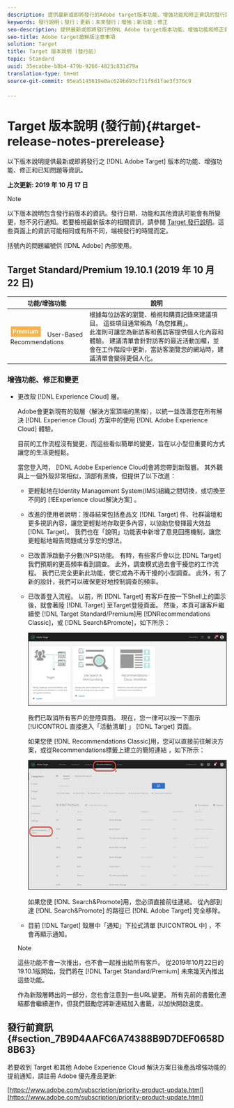 ```yaml
---
description: 提供最新或即將發行的Adobe target版本功能、增強功能和修正資訊的發行說明。
keywords: 發行說明；發行；更新；未來發行；增強；新功能；修正
seo-description: 提供最新或即將發行的DNL Adobe target版本功能、增強功能和修正資訊的發行說明。
seo-title: Adobe target搶鮮版注意事項
solution: Target
title: Target 版本說明 (發行前)
topic: Standard
uuid: 35ecabbe-b8b4-479b-9266-4823c831d79a
translation-type: tm+mt
source-git-commit: 05ea5145619e0ac629bd93cf11f9d1fae3f376c9

---
```



# Target 版本說明 (發行前){#target-release-notes-prerelease}

以下版本說明提供最新或即將發行之 [!DNL Adobe Target] 版本的功能、增強功能、修正和已知問題等資訊。

**上次更新: 2019 年 10 月 17 日**

>[!NOTE]
>
>以下版本說明包含發行前版本的資訊。發行日期、功能和其他資訊可能會有所變更，恕不另行通知。若要檢視最新版本的相關資訊，請參閱 [Target 發行說明](release-notes.md)。這些頁面上的資訊可能相同或有所不同，端視發行的時間而定。
>
>括號內的問題編號供 [!DNL Adobe] 內部使用。

## Target Standard/Premium 19.10.1 (2019 年 10 月 22 日)

| 功能/增強功能 | 說明 |
| --- | --- |
| ![Premium badge](/help/assets/premium.png) User-Based Recommendations | 根據每位訪客的瀏覽、檢視和購買記錄來建議項目。 這些項目通常稱為「為您推薦」。<br>此准則可讓您為新訪客和舊訪客提供個人化內容和體驗。 建議清單會針對訪客的最近活動加權，並會在工作階段中更新，當訪客瀏覽您的網站時，建議清單會變得更個人化。 |

### 增強功能、修正和變更

* 更改殼 [!DNL Experience Cloud] 層。

   Adobe會更新現有的殼層（解決方案頂端的黑條），以統一並改善您在所有解決 [!DNL Experience Cloud] 方案中的使用 [!DNL Adobe Experience Cloud] 體驗。

   目前的工作流程沒有變更，而這些看似簡單的變更，旨在以小型但重要的方式讓您的生活更輕鬆。

   當您登入時， [!DNL Adobe Experience Cloud]會將您帶到新殼層。 其外觀與上一個外殼非常相似，頂部有黑條，但提供了以下改進：

   * 更輕鬆地在Identity Management System(IMS)組織之間切換，或切換至不同的 [!EExperience cloud解決方案] 。
   * 改進的使用者說明：搜尋結果包括產品文 [!DNL Target] 件、社群論壇和更多視訊內容，讓您更輕鬆地存取更多內容，以協助您發揮最大效益 [!DNL Target]。 我們也在「說明」功能表中新增了意見回應機制，讓您更輕鬆地報告問題或分享您的想法。
   * 已改善淨啟動子分數(NPS)功能。 有時，有些客戶會以比 [!DNL Target] 我們預期的更高頻率看到調查。 此外，調查模式過去會干擾您的工作流程。 我們已完全更新此功能，使它成為不再干擾的小型調查。 此外，有了新的設計，我們可以確保更好地控制調查的頻率。
   * 已改善登入流程。 以前，所 [!DNL Target] 有客戶在按一下Shell上的圖示後，就會著陸 [!DNL Target] 至Target登陸頁面。 然後，本頁可讓客戶繼續使 [!DNL Target Standard/Premium]用 [!DNRecommendations Classic]，或 [!DNL Search&Promote]，如下所示：

      ![登陸頁面](/help/r-release-notes/assets/landing.png)

      我們已取消所有客戶的登陸頁面。 現在，您一律可以按一下圖示 [!UICONTROL 直接進入「活動清單] 」 [!DNL Target] 頁面。

      如果您使 [!DNL Recommendations Classic]用，您可以直接前往解決方案，或從Recommendations標籤上建立的簡短連結  ，如下所示：

      ![Recs Classic深層連結](/help/r-release-notes/assets/recs-classic.png)

      如果您使 [!DNL Search&Promote]用，您必須直接前往連結。 從內部到達 [!DNL Search&Promote] 的路徑已 [!DNL Adobe Target] 完全移除。
   * 目前 [!DNL Target] 殼層中「通知」下拉式清單 [!UICONTROL 中] ，不會再顯示通知。
   >[!NOTE]
   >
   >這些功能不會一次推出，也不會一起推出給所有客戶。 從2019年10月22日的19.10.1版開始，我們將在 [!DNL Target Standard/Premium] 未來幾天內推出這些功能。
   >
   >作為新殼層轉出的一部分，您也會注意到一些URL變更。 所有先前的書籤化連結都會繼續運作，但我們鼓勵您將新連結加入書籤，以加快開啟速度。

## 發行前資訊 {#section_7B9D4AAFC6A74388B9D7DEF0658D8B63}

若要收到 Target 和其他 Adobe Experience Cloud 解決方案日後產品增強功能的提前通知，請註冊 Adobe 優先產品更新:

[https://www.adobe.com/subscription/priority-product-update.html](https://www.adobe.com/subscription/priority-product-update.html)
